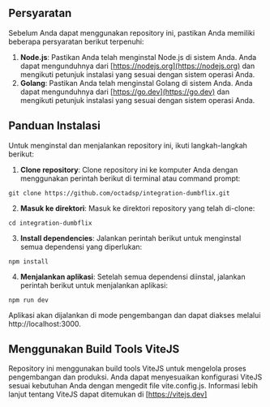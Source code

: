 ## Persyaratan
Sebelum Anda dapat menggunakan repository ini, pastikan Anda memiliki beberapa persyaratan berikut terpenuhi:

1. **Node.js**: Pastikan Anda telah menginstal Node.js di sistem Anda. Anda dapat mengunduhnya dari [https://nodejs.org](https://nodejs.org) dan mengikuti petunjuk instalasi yang sesuai dengan sistem operasi Anda.
2. **Golang**: Pastikan Anda telah menginstal Golang di sistem Anda. Anda dapat mengunduhnya dari [https://go.dev](https://go.dev) dan mengikuti petunjuk instalasi yang sesuai dengan sistem operasi Anda.

## Panduan Instalasi

Untuk menginstal dan menjalankan repository ini, ikuti langkah-langkah berikut:

1. **Clone repository**: Clone repository ini ke komputer Anda dengan menggunakan perintah berikut di terminal atau command prompt:

```
git clone https://github.com/octadsp/integration-dumbflix.git
```

2. **Masuk ke direktori**: Masuk ke direktori repository yang telah di-clone:

```
cd integration-dumbflix
```

3. **Install dependencies**: Jalankan perintah berikut untuk menginstal semua dependensi yang diperlukan:
```
npm install
```

4. **Menjalankan aplikasi**: Setelah semua dependensi diinstal, jalankan perintah berikut untuk menjalankan aplikasi:
```
npm run dev
```

Aplikasi akan dijalankan di mode pengembangan dan dapat diakses melalui http://localhost:3000.

## Menggunakan Build Tools ViteJS
Repository ini menggunakan build tools ViteJS untuk mengelola proses pengembangan dan produksi. Anda dapat menyesuaikan konfigurasi ViteJS sesuai kebutuhan Anda dengan mengedit file vite.config.js. Informasi lebih lanjut tentang ViteJS dapat ditemukan di [https://vitejs.dev]
